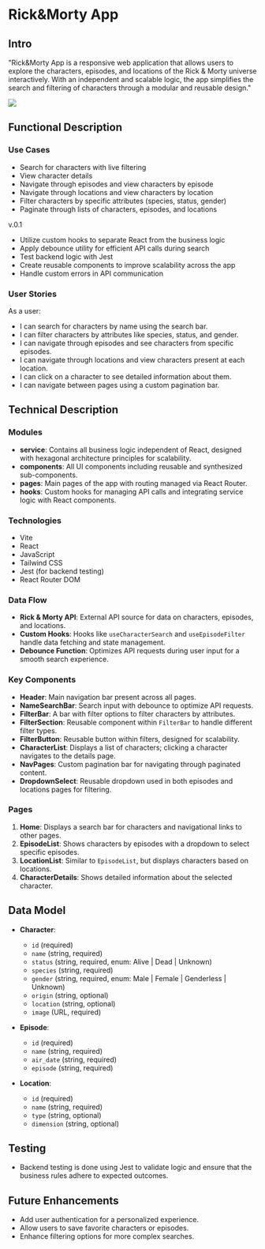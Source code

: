 # Rick&Morty App

## Intro

"Rick&Morty App is a responsive web application that allows users to explore the characters, episodes, and locations of the Rick & Morty universe interactively. With an independent and scalable logic, the app simplifies the search and filtering of characters through a modular and reusable design."

![](https://i.giphy.com/media/v1.Y2lkPTc5MGI3NjExNTlwZ3M4OXU0NWdhZHp2YWV4OGN2am5qazFobWF5aGowd2FsOGFvbSZlcD12MV9pbnRlcm5hbF9naWZfYnlfaWQmY3Q9Zw/i2dE5VvBNxBw4/giphy.gif)

## Functional Description

### Use Cases

- Search for characters with live filtering
- View character details
- Navigate through episodes and view characters by episode
- Navigate through locations and view characters by location
- Filter characters by specific attributes (species, status, gender)
- Paginate through lists of characters, episodes, and locations

v.0.1

- Utilize custom hooks to separate React from the business logic
- Apply debounce utility for efficient API calls during search
- Test backend logic with Jest
- Create reusable components to improve scalability across the app
- Handle custom errors in API communication

### User Stories

As a user:

- I can search for characters by name using the search bar.
- I can filter characters by attributes like species, status, and gender.
- I can navigate through episodes and see characters from specific episodes.
- I can navigate through locations and view characters present at each location.
- I can click on a character to see detailed information about them.
- I can navigate between pages using a custom pagination bar.

## Technical Description

### Modules

- **service**: Contains all business logic independent of React, designed with hexagonal architecture principles for scalability.
- **components**: All UI components including reusable and synthesized sub-components.
- **pages**: Main pages of the app with routing managed via React Router.
- **hooks**: Custom hooks for managing API calls and integrating service logic with React components.

### Technologies

- Vite
- React
- JavaScript
- Tailwind CSS
- Jest (for backend testing)
- React Router DOM

### Data Flow

- **Rick & Morty API**: External API source for data on characters, episodes, and locations.
- **Custom Hooks**: Hooks like `useCharacterSearch` and `useEpisodeFilter` handle data fetching and state management.
- **Debounce Function**: Optimizes API requests during user input for a smooth search experience.

### Key Components

- **Header**: Main navigation bar present across all pages.
- **NameSearchBar**: Search input with debounce to optimize API requests.
- **FilterBar**: A bar with filter options to filter characters by attributes.
- **FilterSection**: Reusable component within `FilterBar` to handle different filter types.
- **FilterButton**: Reusable button within filters, designed for scalability.
- **CharacterList**: Displays a list of characters; clicking a character navigates to the details page.
- **NavPages**: Custom pagination bar for navigating through paginated content.
- **DropdownSelect**: Reusable dropdown used in both episodes and locations pages for filtering.

### Pages

1. **Home**: Displays a search bar for characters and navigational links to other pages.
2. **EpisodeList**: Shows characters by episodes with a dropdown to select specific episodes.
3. **LocationList**: Similar to `EpisodeList`, but displays characters based on locations.
4. **CharacterDetails**: Shows detailed information about the selected character.

## Data Model

- **Character**:
  - `id` (required)
  - `name` (string, required)
  - `status` (string, required, enum: Alive | Dead | Unknown)
  - `species` (string, required)
  - `gender` (string, required, enum: Male | Female | Genderless | Unknown)
  - `origin` (string, optional)
  - `location` (string, optional)
  - `image` (URL, required)

- **Episode**:
  - `id` (required)
  - `name` (string, required)
  - `air_date` (string, required)
  - `episode` (string, required)

- **Location**:
  - `id` (required)
  - `name` (string, required)
  - `type` (string, optional)
  - `dimension` (string, optional)

## Testing

- Backend testing is done using Jest to validate logic and ensure that the business rules adhere to expected outcomes.

## Future Enhancements

- Add user authentication for a personalized experience.
- Allow users to save favorite characters or episodes.
- Enhance filtering options for more complex searches.
